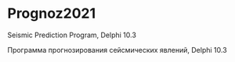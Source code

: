 # Prognoz2021
Seismic Prediction Program, Delphi 10.3

Программа прогнозирования сейсмических явлений, Delphi 10.3
